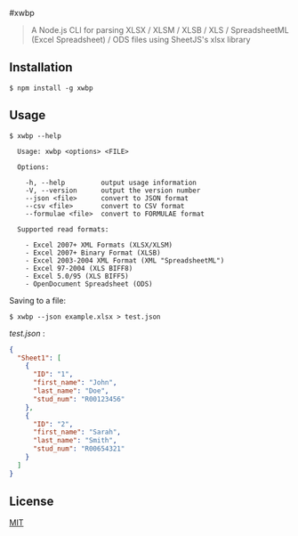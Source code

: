 #xwbp

> A Node.js CLI for parsing XLSX / XLSM / XLSB / XLS / SpreadsheetML (Excel Spreadsheet) / ODS files using SheetJS's xlsx library

## Installation

```
$ npm install -g xwbp
```

## Usage

```
$ xwbp --help

  Usage: xwbp <options> <FILE>

  Options:

    -h, --help         output usage information
    -V, --version      output the version number
    --json <file>      convert to JSON format
    --csv <file>       convert to CSV format
    --formulae <file>  convert to FORMULAE format

  Supported read formats:

    - Excel 2007+ XML Formats (XLSX/XLSM)
    - Excel 2007+ Binary Format (XLSB)
    - Excel 2003-2004 XML Format (XML "SpreadsheetML")
    - Excel 97-2004 (XLS BIFF8)
    - Excel 5.0/95 (XLS BIFF5)
    - OpenDocument Spreadsheet (ODS)
```

Saving to a file:
```
$ xwbp --json example.xlsx > test.json
```

<i>test.json</i> :
```json
{
  "Sheet1": [
    {
      "ID": "1",
      "first_name": "John",
      "last_name": "Doe",
      "stud_num": "R00123456"
    },
    {
      "ID": "2",
      "first_name": "Sarah",
      "last_name": "Smith",
      "stud_num": "R00654321"
    }
  ]
}
```

## License

[MIT](https://github.com/gmontalvoriv/xwbp/blob/master/LICENSE)
